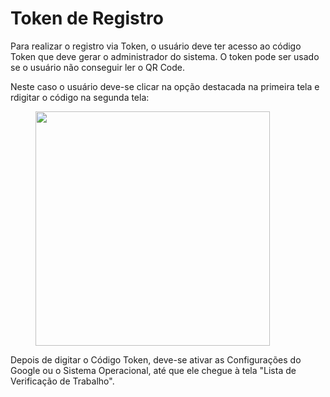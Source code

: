 # Token de Registro

Para realizar o registro via Token, o usuário deve ter acesso ao código Token que deve gerar o administrador do sistema. O token pode ser usado se o usuário não conseguir ler o QR Code.

Neste caso o usuário deve-se clicar na opção destacada na primeira tela e rdigitar o código na segunda tela:

<figure><img src="https://lh6.googleusercontent.com/20cPAfR-w-mOYh0GCkHE2P3OUPbBlkafRWCkauFG5xToIKsB7TiTRI8YT0MErtbkordhB3tX1m5gH2XfYGL9CWwp1jiHA1-DUdJuLtowjsh80U2x0spszrEgy-OmjX3DtOc5Ls182rNr" alt="" width="375"><figcaption></figcaption></figure>

Depois de digitar o Código Token, deve-se ativar as Configurações do Google ou o Sistema Operacional, até que ele chegue à tela "Lista de Verificação de Trabalho".
